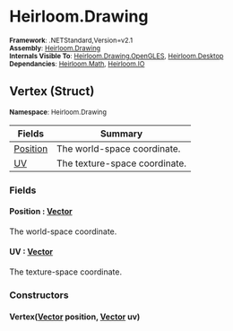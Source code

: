 # Heirloom.Drawing

<small>**Framework**: .NETStandard,Version=v2.1</small>  
<small>**Assembly**: [Heirloom.Drawing](../heirloom.drawing/heirloom.drawing.md)</small>  
<small>**Internals Visible To**: [Heirloom.Drawing.OpenGLES](../Heirloom.Drawing.OpenGLES/Heirloom.Drawing.OpenGLES.md), [Heirloom.Desktop](../Heirloom.Desktop/Heirloom.Desktop.md)</small>  
<small>**Dependancies**: [Heirloom.Math](../Heirloom.Math/Heirloom.Math.md), [Heirloom.IO](../Heirloom.IO/Heirloom.IO.md)</small>  

## Vertex (Struct)
<small>**Namespace**: Heirloom.Drawing</sub></small>  

| Fields | Summary |
|-------|---------|
| [Position](#POSF46C3C91) | The world-space coordinate. |
| [UV](#UV43256FCF) | The texture-space coordinate. |

### Fields

#### <a name="POSF46C3C91"></a>Position : [Vector](../heirloom.math/heirloom.math.vector.md)

The world-space coordinate.

#### <a name="UV43256FCF"></a>UV : [Vector](../heirloom.math/heirloom.math.vector.md)

The texture-space coordinate.

### Constructors

#### Vertex([Vector](../heirloom.math/heirloom.math.vector.md) position, [Vector](../heirloom.math/heirloom.math.vector.md) uv)

